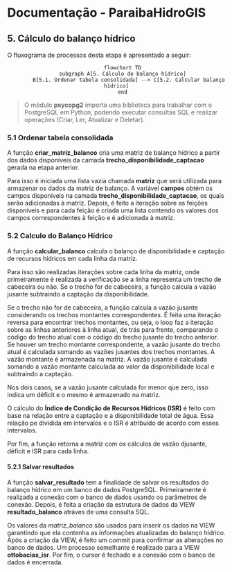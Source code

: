 # Documentação - ParaibaHidroGIS

## 5. Cálculo do balanço hídrico

O fluxograma de processos desta etapa é apresentado a seguir:

<center>

```mermaid
    flowchart TD
    subgraph A[5. Cálculo do balanço hídrico]
        B[5.1. Ordenar tabela consolidada] --> C[5.2. Calcular balanço hídrico]
    end
```
</center>

> O módulo **psycopg2** importa uma biblioteca para trabalhar com o PostgreSQL em Python, podendo executar consultas SQL e realizar operações (Criar, Ler, Atualizar e Deletar).

### 5.1 Ordenar tabela consolidada

A função **criar_matriz_balanco** cria uma matriz de balanço hídrico a partir dos dados disponíveis da camada **trecho_disponibilidade_captacao** gerada na etapa anterior. 

Para isso é iniciada uma lista vazia chamada **matriz** que será utilizada para armazenar os dados da matriz de balanço. A variável **campos** obtém os campos disponíveis na camada **trecho_disponibilidade_captacao**, os quais serão adicionadas à matriz. Depois, é feito a iteração sobre as feições disponíveis e para cada feição é criada uma lista contendo os valores dos campos correspondentes à feição e é adicionada à matriz.

### 5.2 Calculo do Balanço Hídrico

A função **calcular_balanco** calcula o balanço de disponibilidade e captação de recursos hídricos em cada linha da matriz.

Para isso são realizadas iterações sobre cada linha da matriz, onde primeiramente é realizada a verificação se a linha representa um trecho de cabeceira ou não. Se o trecho for de cabeceira, a função calcula a vazão jusante subtraindo a captação da disponibilidade. 

Se o trecho não for de cabeceira, a função calcula a vazão jusante considerando os trechos montantes correspondentes. É feita uma iteração reversa para encontrar trechos montantes, ou seja, o loop faz a iteração sobre as linhas anteriores à linha atual, de trás para frente, comparando o código do trecho atual com o código do trecho jusante do trecho anterior. Se houver um trecho montante correspondente, a vazão jusante do trecho atual é calculada somando as vazões jusantes dos trechos montantes. A vazão montante é armazenada na matriz. A vazão jusante é calculada somando a vazão montante calculada ao valor da disponibilidade local e subtraindo a captação. 

Nos dois casos, se a vazão jusante calculada for menor que zero, isso indica um déficit e o mesmo é armazenado na matriz.

O cálculo do **Índice de Condição de Recursos Hídricos (ISR)** é feito com base na relação entre a captação e a disponibilidade total de água. Essa relação pe dividida em intervalos e o ISR é atribuído de acordo com esses intervalos. 

Por fim, a função retorna a matriz com os cálculos de vazão djusante, déficit e ISR para cada linha.

#### 5.2.1 Salvar resultados

A função **salvar_resultado** tem a finalidade de salvar os resultados do balanço hídrico em um banco de dados PostgreSQL. Primeiramente é realizada a conexão com o banco de dados usando os parâmetros de conexão. Depois, é feita a criação da estrutura de dados da VIEW **resultado_balanco** atráves de uma consulta SQL. 

Os valores da *matriz_balanco* são usados para inserir os dados na VIEW garantindo que ela contenha as informações atualizadas do balanço hídrico. Após a criação da VIEW, é feito um commit para confirmar as alterações no banco de dados. Um processo semelhante é realizado para a VIEW **ottobacias_isr**. Por fim, o cursor é fechado e a conexão com o banco de dados é encerrada.
